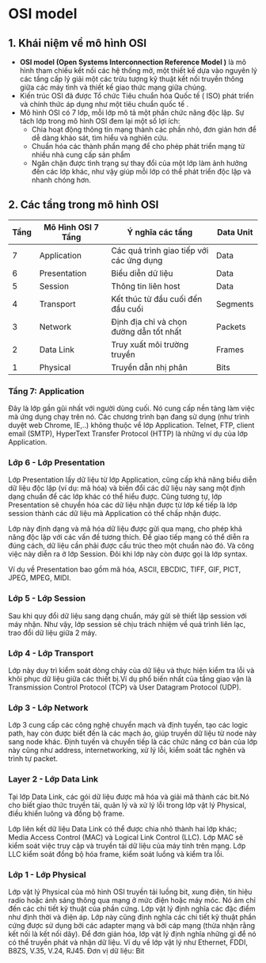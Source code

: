 # OSI model
## 1. Khái niệm về mô hình OSI
- **OSI model (Open Systems Interconnection Reference Model )** là mô hình tham chiếu kết nối các hệ thống mở, một thiết kế dựa vào nguyên lý các tầng cấp lý giải một các trừu tượng kỹ thuật kết nối truyền thông giữa các máy tình và thiết kế giao thức mạng giữa chúng.
- Kiến trúc OSI đã được Tổ chức Tiêu chuẩn hóa Quốc tế ( ISO) phát triển và chính thức áp dụng như một tiêu chuẩn quốc tế .
- Mô hình OSI có 7 lớp, mỗi lớp mô tả một phần chức năng độc lập. Sự tách lớp trong mô hình OSI đem lại một số lợi ích:
	- Chia hoạt động thông tin mạng thành các phần nhỏ, đơn giản hơn để dễ dàng khảo sát, tìm hiểu và nghiên cứu.
	- Chuẩn hóa các thành phần mạng để cho phép phát triển mạng từ nhiều nhà cung cấp sản phẩm
	- Ngăn chặn được tình trạng sự thay đổi của một lớp làm ảnh hưởng đến các lớp khác, như vậy giúp mỗi lớp có thể phát triển độc lập và nhanh chóng hơn.
## 2. Các tầng trong mô hình OSI
| Tầng|Mô Hình OSI 7 Tầng|Ý nghĩa các tầng|Data Unit|
|--|--|--|--|
| 7| Application| Các quá trình giao tiếp với các ứng dụng|Data|
| 6| Presentation| Biểu diễn dữ liệu| Data|
| 5| Session| Thông tin liên host | Data|
| 4| Transport| Kết thúc từ đầu cuối đến đầu cuối| Segments|
| 3| Network| Định địa chỉ và chọn đường dẫn tốt nhất| Packets|
| 2| Data Link| Truy xuất môi trường truyền| Frames|
| 1| Physical| Truyền dẫn nhị phân| Bits|
### Tầng 7: Application

 Đây là lớp gần gũi nhất với người dùng cuối. Nó cung cấp nền tảng làm việc mà ứng dụng chạy trên nó. Các chương trình bạn đang sử dụng (như trình duyệt web Chrome, IE,..) không thuộc về lớp Application. Telnet, FTP, client email (SMTP), HyperText Transfer Protocol (HTTP) là những ví dụ của lớp Application.  

### Lớp 6 - Lớp Presentation
Lớp Presentation lấy dữ liệu từ lớp Application, cũng cấp khả năng biểu diễn dữ liệu độc lập (ví dụ: mã hóa) và biến đổi các dữ liệu này sang một định dạng chuẩn để các lớp khác có thể hiểu được. Cũng tương tự, lớp Presentation sẽ chuyển hóa các dữ liệu nhận được từ lớp kế tiếp là lớp session thành các dữ liệu mà Application có thể chấp nhận được.

Lớp này định dạng và mã hóa dữ liệu được gửi qua mạng, cho phép khả năng độc lập với các vấn đề tương thích. Để giao tiếp mạng có thể diễn ra đúng cách, dữ liệu cần phải được cấu trúc theo một chuẩn nào đó. Và công việc này diễn ra ở lớp Session. Đôi khi lớp này còn được gọi là lớp syntax.

Ví dụ về Presentation bao gồm mã hóa, ASCII, EBCDIC, TIFF, GIF, PICT, JPEG, MPEG, MIDI.

### Lớp 5 - Lớp Session

Sau khi quy đổi dữ liệu sang dạng chuẩn, máy gửi sẽ thiết lập session với máy nhận. Như vậy, lớp session sẽ chịu trách nhiệm về quá trình liên lạc, trao đổi dữ liệu giữa 2 máy.

### Lớp 4 - Lớp Transport  

Lớp này duy trì kiểm soát dòng chảy của dữ liệu và thực hiện kiểm tra lỗi và khôi phục dữ liệu giữa các thiết bị.Ví dụ phổ biến nhất của tầng giao vận là Transmission Control Protocol (TCP) và User Datagram Protocol (UDP).  

### Lớp 3 - Lớp Network

Lớp 3 cung cấp các công nghệ chuyển mạch và định tuyến, tạo các logic path, hay còn được biết đến là các mạch ảo, giúp truyền dữ liệu từ node này sang node khác. Định tuyến và chuyển tiếp là các chức năng cơ bản của lớp này cũng như address, internetworking, xử lý lỗi, kiểm soát tắc nghẽn và trình tự packet.



### Layer 2 - Lớp Data Link


Tại lớp Data Link, các gói dữ liệu được mã hóa và giải mã thành các bit.Nó cho biết giao thức truyền tải, quản lý và xử lý lỗi trong lớp vật lý Physical, điều khiển luông và đồng bộ frame.

Lớp liên kết dữ liệu Data Link có thể được chia nhỏ thành hai lớp khác; Media Access Control (MAC) và Logical Link Control (LLC). Lớp MAC sẽ kiểm soát việc truy cập và truyền tải dữ liệu của máy tính trên mạng. Lớp LLC kiểm soát đồng bộ hóa frame, kiểm soát luồng và kiểm tra lỗi.

### Lớp 1 - Lớp Physical


   Lớp vật lý Physical của mô hình OSI truyền tải luồng bit, xung điện, tín hiệu radio hoặc ánh sáng thông qua mạng ở mức điện hoặc máy móc.
   Nó ám chỉ đến các chi tiết kỹ thuật của phần cứng. Lớp vật lý định nghĩa các đặc điểm như định thời và điện áp. Lớp này cũng định nghĩa các chi tiết kỹ thuật phần cứng được sử dụng bởi các adapter mạng và bởi cáp mạng (thừa nhận rằng kết nối là kết nối dây). Để đơn giản hóa, lớp vật lý định nghĩa những gì để nó có thể truyền phát và nhận dữ liệu.
   Ví dụ về lớp vật lý như Ethernet, FDDI, B8ZS, V.35, V.24, RJ45.
   Đơn vị dữ liệu: Bit
